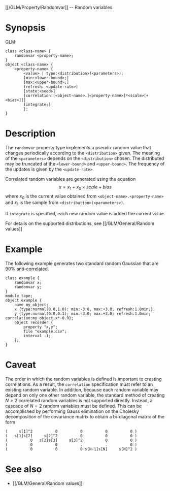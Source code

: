 [[/GLM/Property/Randomvar]] -- Random variables

# Synopsis

GLM:

~~~
class <class-name> {
    randomvar <property-name>;
}
object <class-name> {
    <property-name> {
        <value> | type:<distribution>(<parameters>); 
        [min:<lower-bound>;] 
        [max:<upper-bound>;] 
        [refresh: <update-rate>] 
        [state:<seed>] 
        [correlation:[<object-name>.]<property-name>[*<scale>[+<bias>]]]
        [integrate;]
        };
}
~~~

# Description

The `randomvar` property type implements a pseudo-random value that changes periodically according to the `<distribution>` given. The meaning of the `<parameters>` depends on the `<distribution>` chosen. The distributed may be truncated at the `<lower-bound>` and `<upper-bound>`. The frequency of the updates is given by the `<update-rate>`.

Correlated random variables are generated using the equation 
$$
    x = x_1 + x_0 \times scale + bias
$$
where $x_0$ is the current value obtained from `<object-name>.<property-name>` and $x_1$ is the sample from `<distribution>(<parameters>)`.

If `integrate` is specified, each new random value is added the current value.

For details on the supported distributions, see [[/GLM/General/Random values]]

# Example

The following example generates two standard random Gaussian that are 90% anti-correlated.

~~~
class example {
    randomvar x;
    randomvar y;
}
module tape;
object example {
    name my_object;
    x {type:normal(0.0,1.0): min:-3.0, max:+3.0; refresh:1.0min;};
    y {type:normal(0.0,0.1); min:-3.0; max:+3.0; refresh:1.0min; correlation:my_object.x*-0.9};
    object recorder {
        property "x,y";
        file "example.csv";
        interval -1;
    };
}
~~~

# Caveat

The order in which the random variables is defined is important to creating correlations.  As a result, the `correlation` specification must refer to an existing random variable.  In addition, because each random variable may depend on only one other random variable, the standard method of creating $N>2$ correlated random variables is not supported directly.  Instead, a cascade of $N=2$ random variables must be defined.  This can be accomplished by performing Gauss elimination on the Cholesky decomposition of the covariance matrix to obtain a bi-diagonal matrix of the form

~~~
(     s[1]^2          0          0          0          0 )
(   s[1]s[2]     s[2]^2          0          0          0 )
(          0   s[2]s[3]     s[3]^2          0          0 )
(          0          0          .          .          0 )
(          0          0          0 s[N-1]s[N]     s[N]^2 )
~~~

# See also

* [[/GLM/General/Random values]]
